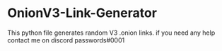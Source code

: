 # OnionV3-Link-Generator
This python file generates random V3 .onion links. if you need any help contact me on discord passwords#0001
